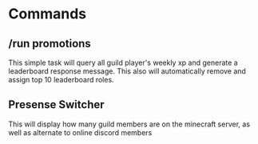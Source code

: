 # Commands
## /run promotions
This simple task will query all guild player's weekly xp and generate a leaderboard response message. This also will automatically remove and assign top 10 leaderboard roles.

## Presense Switcher
This will display how many guild members are on the minecraft server, as well as alternate to online discord members
